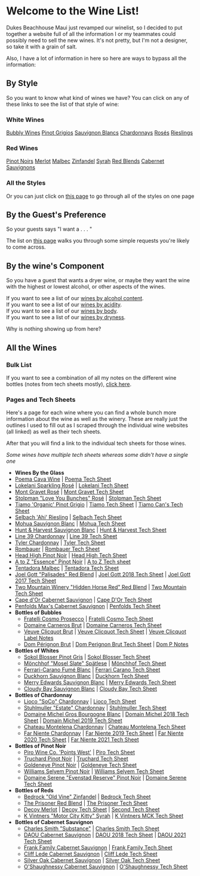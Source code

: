 # Welcome to the Wine List!

Dukes Beachhouse Maui just revamped our winelist, so I decided to put together a website full of all the information I or my teammates could possibly need to sell the new wines. It's not pretty, but I'm not a designer, so take it with a grain of salt.

Also, I have a lot of information in here so here are ways to bypass all the information:

## By Style
So you want to know what kind of wines we have? You can click on any of these links to see the list of that style of wine:
### White Wines
[Bubbly Wines](Bubbly.html)
[Pinot Grigios](Pinot_Grigio.html)
[Sauvignon Blancs](Sauvignon_Blancs.html)
[Chardonnays](Chardonnays.html)
[Rosés](Rosé.html)
[Rieslings](Riesling.html)
### Red Wines
[Pinot Noirs](Pinot_Noir.html)
[Merlot](Merlot.html)
[Malbec](Malbec.html)
[Zinfandel](Zinfandel.html)
[Syrah](Syrah.html)
[Red Blends](Red_Blends.html)
[Cabernet Sauvignons](Cabernet_Sauvignon.html)  

### All the Styles
Or you can just click on [this page](Dukes_Wines_By_Style.html) to go through all of the styles on one page

## By the Guest's Preference
So your guests says "I want a . . . " 

The list on [this page](Wines_By_Guest.html) walks you through some simple requests you're likely to come across.

## By the wine's Component
So you have a guest that wants a dryer wine, or maybe they want the wine with the highest or lowest alcohol, or other aspects of the wines.  

If you want to see a list of our [wines by alcohol content](Dukes_Wines_by_Alcohol.html).  
If you want to see a list of our [wines by acidity](Dukes_Wines_By_Acidity.html).  
If you want to see a list of our [wines by body](Dukes_Wines_By_Body.html).  
If you want to see a list of our [wines by dryness](Dukes_Wines_by_Dryness.html).  

Why is nothing showing up from here?
## All the Wines

### Bulk List
If you want to see a combination of all my notes on the different wine bottles (notes from tech sheets mostly), [click here](Dukes_Wine_List.md).

### Pages and Tech Sheets
Here's a page for each wine where you can find a whole bunch more information about the wine as well as the winery. These are really just the outlines I used to fill out as I scraped through the individual wine websites (all linked) as well as their tech sheets.

After that you will find a link to the individual tech sheets for those wines.  

*Some wines have multiple tech sheets whereas some didn't have a single one*
 - **Wines By the Glass**
  - [Poema Cava Wine](pages/Poema.md) | [Poema Tech Sheet](assets/Poema_Brut.pdf)
  - [Lokelani Sparkling Rosé](pages/Lokelani.md) | [Lokelani Tech Sheet](assets/Lokelani_Rose.pdf)
  - [Mont Gravet Rosé](pages/Mont_Gravet.md) | [Mont Gravet Tech Sheet](assets/Mont_Gravet_Rose.pdf)
  - [Stolpman "Love You Bunches" Rosé](pages/Stolpman.md) | [Stolpman Tech Sheet](assets/2020_Stoilpman_Love_You_Bunches.pdf)
  - [Tiamo 'Organic' Pinot Grigio](pages/Tiamo.md) | [Tiamo Tech Sheet](assets/Tiamo_PG.pdf) | [Tiamo Can's Tech Sheet](assets/Tiamo_PG_Can.pdf)
  - [Selbach 'Ahi' Riesling](pages/Selbach.md) | [Selbach Tech Sheet](assets/Selbach_Riesling.pdf)
  - [Mohua Sauvignon Blanc](pages/Mohua.md) | [Mohua Tech Sheet](asseets/Mohua_SB.pdf)
  - [Hunt & Harvest Sauvignon Blanc](pages/Hunt_And_Harvest.md) | [Hunt & Harvest Tech Sheet](assets/Hunt_And_Harvest_SB.pdf)
  - [Line 39 Chardonnay](pages/Line_39_Chard.md) | [Line 39 Tech Sheet](assets/Line_39_Chard.pdf)
  - [Tyler Chardonnay](pages/Tyler.md) | [Tyler Tech Sheet](assets/Tyler_Chardonnay.pdf)
  - [Rombauer](pages/Rombauer.md) | [Rombauer Tech Sheet](assets/Rombauer_Carneros_Chard.pdf)
  - [Head High Pinot Noir](pages/Head_High.md) | [Head High Tech Sheet](assets/Head_High_PN.pdf)
  - [A to Z "Essence" Pinot Noir](pages/AtoZ.md) | [A to Z Tech sheet](assets/A_to_Z_Essence_PN.pdf)
  - [Tentadora Malbec](pages/Tentadora.md) | [Tentadora Tech Sheet](assets/Tentadora_Malbec.pdf)
  - [Joel Gott "Palisades" Red Blend](pages/Joel_Gott.md) | [Joel Gott 2018 Tech Sheet](assets/Joel_Gott_2018.pdf) | [Joel Gott 2017 Tech Sheet](assets/Joel_Gott_2018.pdf)
  - [Two Mountain Winery "Hidden Horse Red" Red Blend](pages/Two_Mountain.md) | [Two Mountain Tech Sheet](assets/Hidden_Horse_Red.pdf)
  - [Cape d'Or Cabernet Sauvignon](pages/Cape_DOr.md) | [Cape D'Or Tech Sheet](assets/Cape_Dor_Cab.pdf)
  - [Penfolds Max's Cabernet Sauvignon](pages/Penfolds.md) | [Penfolds Tech Sheet](assets/Penfolds_Maxs_Cab.pdf)
- **Bottles of Bubbles**
  - [Fratelli Cosmo Prosecco](pages/Fratelli_Cosmo.md) | [Fratelli Cosmo Tech Sheet](assets/Fratelli_Prosecco.pdf)
  - [Domaine Carneros Brut](pages/Domain_Carneros.md) | [Domaine Carneros Tech Sheet](assets/Domaine_Carneros_Brut.pdf)
  - [Veuve Clicquot Brut](pages/Veuve_Clicquot.md) | [Veuve Clicquot Tech Sheet](assets/Veuve_Clicquot.pdf) | [Veuve Clicquot Label Notes](assets/Veuve_Clicquot_Brut.pdf)
  - [Dom Pérignon Brut](pages/Dom_P.md) | [Dom Perignon Brut Tech Sheet](assets/Dom_Perignon.pdf) | [Dom P Notes](assets/Dom_P_Notes.pdf)
- **Bottles of Whites**
  - [Sokol Blosser Pinot Gris](pages/Sokol_Blosser.md) | [Sokol Blosser Tech Sheet](assets/Sokol_Blosser_PG.pdf)
  - [Mönchhof "Mosel Slate" Spätlese](pages/Moncchof.md) | [Mönchhof Tech Sheet](assets/Monchhof_Mosel_Riesling.pdf)
  - [Ferrari-Carano Fumé Blanc](pages/Ferrari_Carano.md) | [Ferrari Carano Tech Sheet](assets/Ferrai_Carano_FumeBlanc.pdf)
  - [Duckhorn Sauvignon Blanc](pages/Duckhorn.md) | [Duckhorn Tech Sheet](assets/Duckhorn_SB.pdf)
  - [Merry Edwards Sauvignon Blanc](pages/Merry_Edwards.md) | [Merry Edwards Tech Sheet](assets/Merry_Edwards_SB.pdf)
  - [Cloudy Bay Sauvignon Blanc](pages/Cloudy_Bay.md) | [Cloudy Bay Tech Sheet](assets/Cloudy_Bay_SB.pdf)
- **Bottles of Chardonnay**
  - [Lioco "SoCo" Chardonnay](pages/Lioco.md) | [Lioco Tech Sheet](assets/LIOCO.pdf)
  - [Stuhlmuller "Estate" Chardonnay](pages/Stuhlmuller.md) | [Stuhlmuller Tech Sheet](assets/Stuhlmuller_Estate_Chard.pdf)
  - [Domaine Michel Gros Bourgogne Blanc](pages/Domaine_Michel.md) | [Domain Michel 2018 Tech Sheet](assets/Domaine_Michel_2018.pdf) | [Domain Michel 2019 Tech Sheet](assets/Domaine_Michel_2019.pdf)
  - [Chateau Montelena Chardonnay](pages/Chateau_Montelena.md) | [Chateau Montelena Tech Sheet](assets/Chateau_Montelena_Chard.pdf)
  - [Far Niente Chardonnay](pages/Far_Niente.md) | [Far Niente 2019 Tech Sheet](assets/Far_Niente_2019.pdf) | [Far Niente 2020 Tech Sheet](assets/Far_Niente_2020.pdf) | [Far Niente 2021 Tech Sheet](assets/Far_Niente_2021.pdf)
- **Bottles of Pinot Noir**
  - [Piro Wine Co. 'Points West'](pages/Piro_Points_West.md) | [Piro Tech Sheet](assets/Points_West.pdf)
  - [Truchard Pinot Noir](pages/Truchard.md) | [Truchard Tech Sheet](assets/Truchard.pdf)
  - [Goldeneye Pinot Noir](pages/Goldeneye.md) | [Goldeneye Tech Sheet](assets/Goldeneye.pdf)
  - [Williams Selyem Pinot Noir](pages/Williams_Selyem.md) | [Williams Selyem Tech Sheet](assets/Williams_Selyem.pdf)
  - [Domaine Serene "Evenstad Reserve" Pinot Noir](pages/Domaine_Serene_Evenstad.md) | [Domaine Serene Tech Sheet](assets/Domaine_Serene.pdf)
- **Bottles of Reds**
  - [Bedrock "Old Vine" Zinfandel](pages/Bedrock.md) | [Bedrock Tech Sheet](assets/Bedrock.pdf)
  - [The Prisoner Red Blend](pages/The_Prisoner.md) | [The Prisoner Tech Sheet](assets/The_Prisoner.pdf)
  - [Decoy Merlot](pages/Decoy.md) | [Decoy Tech Sheet](assets/Decoy.pdf) | [Second Tech Sheet](assets/Decoy_2019.pdf)
  - [K Vintners "Motor City Kitty" Syrah](pages/K_Vintners.md) | [K Vintners MCK Tech Sheet](assets/K_Vintners.pdf)
- **Bottles of Cabernet Sauvignon**
  - [Charles Smith "Substance"](pages/Charles_Smith_Substance.md) | [Charles Smith Tech Sheet](assets/Charles_Smith.pdf)
  - [DAOU Cabernet Sauvignon](pages/DAOU.md) | [DAOU 2018 Tech Sheet](assets/DAOU_2018.pdf) | [DAOU 2021 Tech Sheet](assets/DAOU_2021.pdf)
  - [Frank Family Cabernet Sauvignon](pages/Frank_Family.md) | [Frank Family Tech Sheet](assets/Frank_Family.pdf)
  - [Cliff Lede Cabernet Sauvignon](pages/Cliff_Lede.md) | [Cliff Lede Tech Sheet](assets/Cliff_Lede.pdf)
  - [Silver Oak Cabernet Sauvignon](pages/Silver_Oak.md) | [Silver Oak Tech Sheet](assets/Silver_Oak.pdf)
  - [O'Shaughnessy Cabernet Sauvignon](pages/O_Shaughnessy.md) | [O'Shaughnessy Tech Sheet](assets/O'Shaughnessy.pdf)

